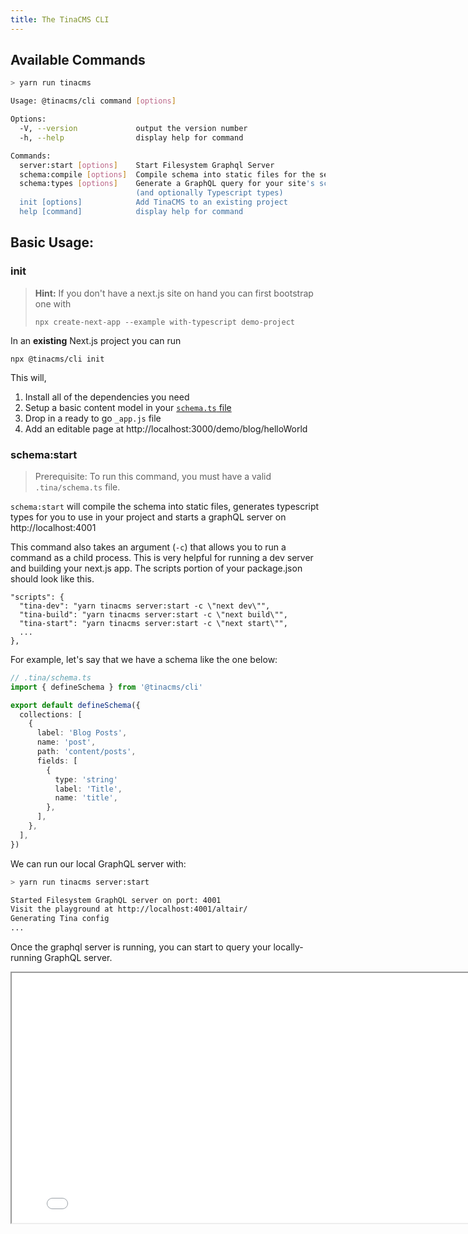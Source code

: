 ```yaml
---
title: The TinaCMS CLI
---
```


## Available Commands

```sh
> yarn run tinacms

Usage: @tinacms/cli command [options]

Options:
  -V, --version             output the version number
  -h, --help                display help for command

Commands:
  server:start [options]    Start Filesystem Graphql Server
  schema:compile [options]  Compile schema into static files for the server
  schema:types [options]    Generate a GraphQL query for your site's schema,
                            (and optionally Typescript types)
  init [options]            Add TinaCMS to an existing project
  help [command]            display help for command
```

## Basic Usage:

### init

> **Hint:** If you don't have a next.js site on hand you can first bootstrap one with
>
> ```bash,copy
> npx create-next-app --example with-typescript demo-project
> ```

In an **existing** Next.js project you can run

```bash,copy
npx @tinacms/cli init
```

This will,

1. Install all of the dependencies you need
2. Setup a basic content model in your [`schema.ts` file](/docs/schema/)
3. Drop in a ready to go `_app.js` file
4. Add an editable page at http://localhost:3000/demo/blog/helloWorld

### schema:start

> Prerequisite: To run this command, you must have a valid `.tina/schema.ts` file.

`schema:start` will compile the schema into static files, generates typescript types for you to use in your project and starts a graphQL server on http://localhost:4001

This command also takes an argument (`-c`) that allows you to run a command as a child process. This is very helpful for running a dev server and building your next.js app. The scripts portion of your package.json should look like this.

```json,copy
"scripts": {
  "tina-dev": "yarn tinacms server:start -c \"next dev\"",
  "tina-build": "yarn tinacms server:start -c \"next build\"",
  "tina-start": "yarn tinacms server:start -c \"next start\"",
  ...
},
```

For example, let's say that we have a schema like the one below:

```ts
// .tina/schema.ts
import { defineSchema } from '@tinacms/cli'

export default defineSchema({
  collections: [
    {
      label: 'Blog Posts',
      name: 'post',
      path: 'content/posts',
      fields: [
        {
          type: 'string'
          label: 'Title',
          name: 'title',
        },
      ],
    },
  ],
})
```

We can run our local GraphQL server with:

```sh
> yarn run tinacms server:start

Started Filesystem GraphQL server on port: 4001
Visit the playground at http://localhost:4001/altair/
Generating Tina config
...
```

Once the graphql server is running, you can start to query your locally-running GraphQL server.

<iframe loading="lazy" src="/api/graphiql/?query=%7B%0A%20%20getDocument(collection%3A%20%22post%22%2C%20relativePath%3A%20%22voteForPedro.json%22)%20%7B%0A%20%20%20%20...on%20PostDocument%20%7B%0A%20%20%20%20%20%20data%20%7B%0A%20%20%20%20%20%20%20%20title%0A%20%20%20%20%20%20%20%20author%20%7B%0A%20%20%20%20%20%20%20%20%20%20...on%20AuthorDocument%20%7B%0A%20%20%20%20%20%20%20%20%20%20%20%20data%20%7B%0A%20%20%20%20%20%20%20%20%20%20%20%20%20%20name%0A%20%20%20%20%20%20%20%20%20%20%20%20%7D%0A%20%20%20%20%20%20%20%20%20%20%7D%0A%20%20%20%20%20%20%20%20%7D%0A%20%20%20%20%20%20%7D%0A%20%20%20%20%7D%0A%20%20%7D%0A%7D" width="800" height="400" />
